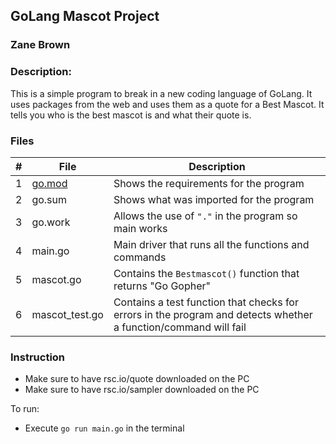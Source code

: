 ## GoLang Mascot Project
### Zane Brown
### Description:

This is a simple program to break in a new coding language of GoLang.
It uses packages from the web and uses them as a quote for a Best Mascot.
It tells you who is the best mascot is and what their quote is.

### Files

|   #   | File           | Description                                                                                                     |
| :---: | -------------- | --------------------------------------------------------------------------------------------------------------- |
|   1   | [go.mod](https://github.com/ZZaner67/CMPS-4143/blob/main/Assignments/P01/go.mod)         | Shows the requirements for the program                                                                          |
|   2   | go.sum         | Shows what was imported for the program                                                                         |
|   3   | go.work        | Allows the use of `"."` in the program so main works                                                              |
|   4   | main.go        | Main driver that runs all the functions and commands                                                            |
|   5   | mascot.go      | Contains the `Bestmascot()` function that returns "Go Gopher"                                                     |
|   6   | mascot_test.go | Contains a test function that checks for errors in the program and detects whether a function/command will fail |

### Instruction

- Make sure to have rsc.io/quote downloaded on the PC
- Make sure to have rsc.io/sampler downloaded on the PC

To run:
- Execute `go run main.go` in the terminal
